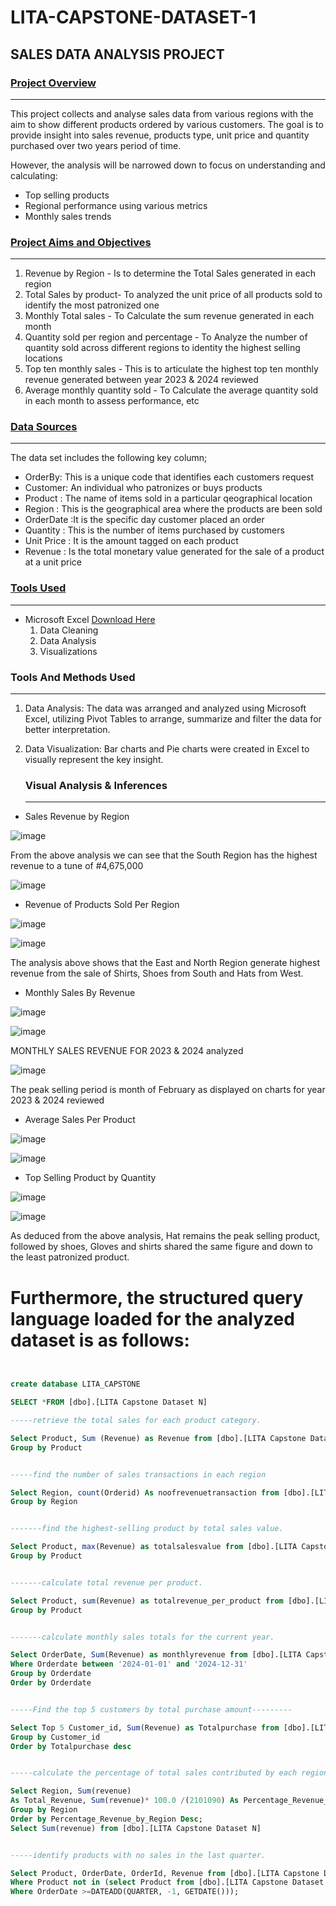 # LITA-CAPSTONE-DATASET-1

## SALES DATA ANALYSIS PROJECT


### [Project Overview](#project-overview)
---

This project collects and analyse sales data from various regions with the aim to show different products ordered by various customers.
The goal is to provide insight into sales revenue, products type, unit price and quantity purchased over two years period of time.

However, the analysis will be narrowed down to focus on understanding and calculating:

- Top selling products
- Regional performance using various metrics
- Monthly sales trends

### [Project Aims and Objectives](#projectaims-andobjectives)
---

1. Revenue by Region - Is to determine the Total Sales generated in each region
2. Total Sales by product- To analyzed the unit price of all products sold to identify the most patronized one
3. Monthly Total sales - To Calculate the sum revenue generated in each month
4. Quantity sold per region and percentage - To Analyze the number of quantity sold across different regions to identity the highest selling locations
5. Top ten monthly sales - This is to articulate the highest top ten monthly revenue generated between year 2023 & 2024 reviewed
6. Average monthly quantity sold - To Calculate the average quantity sold in each month to assess performance, etc

### [Data Sources](#data-sources)
 ---
 
 The data set includes the following key column;
 
- OrderBy: This is a unique code that identifies each customers request
-  Customer: An individual who patronizes or buys products
-  Product : The name of items sold in a particular qeographical location
-  Region :  This is the geographical area where the products are been sold
-  OrderDate :It is the specific day customer placed an order
-  Quantity : This is the number of items purchased by customers
-  Unit Price : It is the amount tagged on each product
-  Revenue : Is the total monetary value generated for the sale of a product at a unit price

### [Tools Used](#tools-used)
---

- Microsoft Excel [Download Here](https://www.microsoft.com)
  1. Data Cleaning
  2. Data Analysis
  3. Visualizations
  
 ### Tools And Methods Used
 ---

  1. Data Analysis: The data was arranged and analyzed using Microsoft Excel, utilizing Pivot Tables to arrange, summarize and filter the data for better interpretation.
  2. Data Visualization: Bar charts and Pie charts were created in Excel to visually represent the key insight.


     ### Visual Analysis & Inferences
     ---

 - Sales Revenue by Region



![image](https://github.com/user-attachments/assets/9dee7052-d061-4f05-a0d2-da2667c4f22a)



From the above analysis we can see that the South Region has the highest revenue to a tune of #4,675,000  


  
  ![image](https://github.com/user-attachments/assets/86018c3b-2f43-4226-a8fe-00cd7d049f0a)







- Revenue of Products Sold Per Region



 
![image](https://github.com/user-attachments/assets/56504f41-e3d8-42aa-8573-a3959fc6de9e)





![image](https://github.com/user-attachments/assets/23ee496f-b1b4-4fea-a053-983e17a3e038)



The analysis above shows that the East and North Region generate highest revenue from the sale of Shirts, Shoes from South and Hats from West.  


- Monthly Sales By Revenue 



![image](https://github.com/user-attachments/assets/83410df9-9b64-45c5-9446-4ee18e120ff1)





![image](https://github.com/user-attachments/assets/3e5d49cc-e524-49b4-a810-c0d37477d577)




MONTHLY SALES REVENUE FOR 2023 & 2024 analyzed

 
![image](https://github.com/user-attachments/assets/49557263-cf0c-45db-90f5-1080895fff5c)




The peak selling period is month of February as displayed on charts for year 2023 & 2024 reviewed

- Average Sales Per Product



![image](https://github.com/user-attachments/assets/029d1419-46c5-4a4f-bce4-11c5d6a20cfc)




  ![image](https://github.com/user-attachments/assets/16a50ea5-bcb8-4412-940c-9084aba404b3)



- Top Selling Product by Quantity


![image](https://github.com/user-attachments/assets/f2488f30-40ac-48bd-bbff-a0b12efc213e)


![image](https://github.com/user-attachments/assets/754a8919-0f11-4b46-8fbb-4ed39136171d)

As deduced from the above analysis, Hat remains the peak selling product, followed by shoes, Gloves and shirts shared the same figure and down to the least patronized product.


  # Furthermore, the structured query language loaded for the analyzed dataset is as follows:

  ```` SQL


create database LITA_CAPSTONE

SELECT *FROM [dbo].[LITA Capstone Dataset N]

-----retrieve the total sales for each product category.

Select Product, Sum (Revenue) as Revenue from [dbo].[LITA Capstone Dataset N]
Group by Product


-----find the number of sales transactions in each region

Select Region, count(Orderid) As noofrevenuetransaction from [dbo].[LITA Capstone Dataset N]
Group by Region


-------find the highest-selling product by total sales value.

Select Product, max(Revenue) as totalsalesvalue from [dbo].[LITA Capstone Dataset N]
Group by Product


-------calculate total revenue per product.

Select Product, sum(Revenue) as totalrevenue_per_product from [dbo].[LITA Capstone Dataset N]
Group by Product
 

 -------calculate monthly sales totals for the current year.

Select OrderDate, Sum(Revenue) as monthlyrevenue from [dbo].[LITA Capstone Dataset N]
Where Orderdate between '2024-01-01' and '2024-12-31'
Group by Orderdate
Order by Orderdate


-----Find the top 5 customers by total purchase amount---------

Select Top 5 Customer_id, Sum(Revenue) as Totalpurchase from [dbo].[LITA Capstone Dataset N]
Group by Customer_id
Order by Totalpurchase desc


-----calculate the percentage of total sales contributed by each region.

Select Region, Sum(revenue)
As Total_Revenue, Sum(revenue)* 100.0 /(2101090) As Percentage_Revenue_By_Region from [dbo].[LITA Capstone Dataset N]
Group by Region
Order by Percentage_Revenue_by_Region Desc;
Select Sum(revenue) from [dbo].[LITA Capstone Dataset N]


-----identify products with no sales in the last quarter.

Select Product, OrderDate, OrderId, Revenue from [dbo].[LITA Capstone Dataset N]
Where Product not in (select Product from [dbo].[LITA Capstone Dataset N]
Where OrderDate >=DATEADD(QUARTER, -1, GETDATE()));
````
